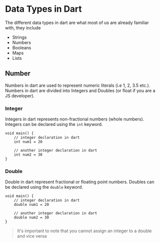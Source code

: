 # Data Types in Dart
The different data types in dart are what most of us are already familiar with, they include 
 - Strings
 - Numbers
 - Booleans
 - Maps
 - Lists
## Number
Numbers in dart are used to represent numeric literals (i.e 1, 2, 3.5 etc.). Numbers in dart are divided into Integers and Doubles (or float if you are a JS developer).
### Integer
Integers in dart represents non-fractional numbers (whole numbers). Integers can be declared using the `int` keyword.
```
void main() {
    // integer declaration in dart
    int num1 = 20

    // another integer declaration in dart
    int num2 = 30
}
```
### Double
Double in dart represent fractional or floating point numbers. Doubles can be declared using the `double` keyword.
```
void main() {
    // integer declaration in dart
    double num1 = 20

    // another integer declaration in dart
    double num2 = 30
}
```

> It's important to note that you cannot assign an integer to a double and vice versa